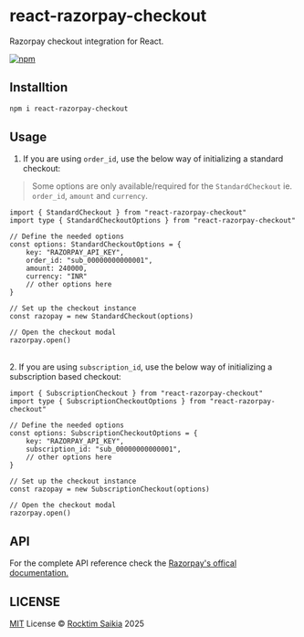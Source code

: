 # react-razorpay-checkout

Razorpay checkout integration for React.

[![npm](https://img.shields.io/npm/v/react-razorpay-checkout?color=bright)](https://npmjs.com/package/react-razorpay-checkout)

## Installtion

```sh
npm i react-razorpay-checkout
```

## Usage

1. If you are using `order_id`, use the below way of initializing a standard checkout:

> Some options are only available/required for the `StandardCheckout` ie. `order_id`, `amount` and `currency`.

```tsx
import { StandardCheckout } from "react-razorpay-checkout"
import type { StandardCheckoutOptions } from "react-razorpay-checkout"

// Define the needed options
const options: StandardCheckoutOptions = {
	key: "RAZORPAY_API_KEY",
	order_id: "sub_00000000000001",
	amount: 240000,
	currency: "INR"
	// other options here
}

// Set up the checkout instance
const razopay = new StandardCheckout(options)

// Open the checkout modal
razorpay.open()
```

\
2. If you are using `subscription_id`, use the below way of initializing a subscription based checkout:

```tsx
import { SubscriptionCheckout } from "react-razorpay-checkout"
import type { SubscriptionCheckoutOptions } from "react-razorpay-checkout"

// Define the needed options
const options: SubscriptionCheckoutOptions = {
	key: "RAZORPAY_API_KEY",
	subscription_id: "sub_00000000000001",
	// other options here
}

// Set up the checkout instance
const razopay = new SubscriptionCheckout(options)

// Open the checkout modal
razorpay.open()
```

## API
For the complete API reference check the [Razorpay's offical documentation.](https://razorpay.com/docs/payments/payment-gateway/web-integration/standard/integration-steps#123-checkout-options)


## LICENSE

[MIT](./LICENSE) License &copy; [Rocktim Saikia](https://rocktimsaikia.dev) 2025
